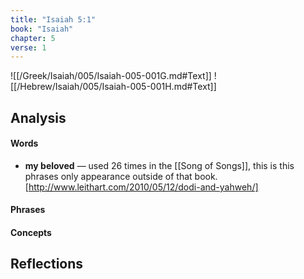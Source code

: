 ```yaml
---
title: "Isaiah 5:1"
book: "Isaiah"
chapter: 5
verse: 1
---
```

![[/Greek/Isaiah/005/Isaiah-005-001G.md#Text]]
![[/Hebrew/Isaiah/005/Isaiah-005-001H.md#Text]]

## Analysis

#### Words
- **my beloved** — used 26 times in the [[Song of Songs]], this is this phrases only appearance outside of that book. [http://www.leithart.com/2010/05/12/dodi-and-yahweh/]

#### Phrases

#### Concepts

## Reflections
